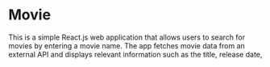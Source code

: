 # Movie
This is a simple React.js web application that allows users to search for movies by entering a movie name. The app fetches movie data from an external API and displays relevant information such as the title, release date, 
